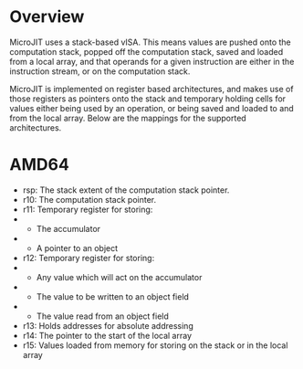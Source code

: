 <!--
Copyright (c) 2022, 2022 IBM Corp. and others

This program and the accompanying materials are made available under
the terms of the Eclipse Public License 2.0 which accompanies this
distribution and is available at https://www.eclipse.org/legal/epl-2.0/
or the Apache License, Version 2.0 which accompanies this distribution and
is available at https://www.apache.org/licenses/LICENSE-2.0.

This Source Code may also be made available under the following
Secondary Licenses when the conditions for such availability set
forth in the Eclipse Public License, v. 2.0 are satisfied: GNU
General Public License, version 2 with the GNU Classpath
Exception [1] and GNU General Public License, version 2 with the
OpenJDK Assembly Exception [2].

[1] https://www.gnu.org/software/classpath/license.html
[2] http://openjdk.java.net/legal/assembly-exception.html

SPDX-License-Identifier: EPL-2.0 OR Apache-2.0 OR GPL-2.0 WITH Classpath-exception-2.0 OR LicenseRef-GPL-2.0 WITH Assembly-exception
-->

# Overview

MicroJIT uses a stack-based vISA. This means values are pushed onto
the computation stack, popped off the computation stack, saved and
loaded from a local array, and that operands for a given instruction
are either in the instruction stream, or on the computation stack.

MicroJIT is implemented on register based architectures, and makes use
of those registers as pointers onto the stack and temporary holding
cells for values either being used by an operation, or being saved
and loaded to and from the local array. Below are the mappings for
the supported architectures.

# AMD64

- rsp: The stack extent of the computation stack pointer.
- r10: The computation stack pointer.
- r11: Temporary register for storing:
- - The accumulator
- - A pointer to an object
- r12: Temporary register for storing:
- - Any value which will act on the accumulator
- - The value to be written to an object field
- - The value read from an object field
- r13: Holds addresses for absolute addressing
- r14: The pointer to the start of the local array
- r15: Values loaded from memory for storing on the stack or in the local array